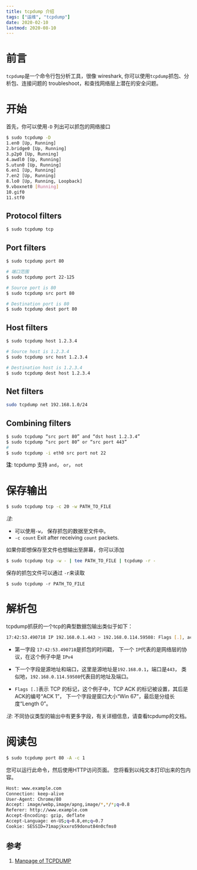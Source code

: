 ```yaml
---
title: tcpdump 介绍
tags: ["运维", "tcpdump"]
date: 2020-02-10
lastmod: 2020-08-10
---
```

# 前言
`tcpdump`是一个命令行包分析工具，很像 wireshark, 你可以使用`tcpdump`抓包、分析包、连接问题的 troubleshoot，和查找网络层上潜在的安全问题。 

# 开始

首先，你可以使用`-D` 列出可以抓包的网络接口

```sh
$ sudo tcpdump -D
1.en0 [Up, Running]
2.bridge0 [Up, Running]
3.p2p0 [Up, Running]
4.awdl0 [Up, Running]
5.utun0 [Up, Running]
6.en1 [Up, Running]
7.en2 [Up, Running]
8.lo0 [Up, Running, Loopback]
9.vboxnet0 [Running]
10.gif0
11.stf0
```


## Protocol filters

```sh
$ sudo tcpdump tcp
```

## Port filters

```sh
$ sudo tcpdump port 80

# 端口范围
$ sudo tcpdump port 22-125
```

```sh
# Source port is 80
$ sudo tcpdump src port 80 

# Destination port is 80
$ sudo tcpdump dest port 80
```

## Host filters

```sh
$ sudo tcpdump host 1.2.3.4

# Source host is 1.2.3.4
$ sudo tcpdump src host 1.2.3.4

# Destination host is 1.2.3.4
$ sudo tcpdump dest host 1.2.3.4
```

## Net filters
```sh
sudo tcpdump net 192.168.1.0/24
```

## Combining filters

```sh
$ sudo tcpdump “src port 80” and “dst host 1.2.3.4”
$ sudo tcpdump “src port 80” or “src port 443”
# 
$ sudo tcpdump -i eth0 src port not 22
```
__注__: tcpdump 支持 `and`， `or`， `not`



# 保存输出

```sh
$ sudo tcpdump tcp -c 20 -w PATH_TO_FILE 
```

_注_: 
* 可以使用`-w`， 保存抓包的数据至文件中。
* `-c count`  Exit after receiving `count` packets.



如果你即想保存至文件也想输出至屏幕，你可以添加

```sh
$ sudo tcpdump tcp -w - | tee PATH_TO_FILE | tcpdump -r -
```


保存的抓包文件可以通过 `-r`来读取

```
$ sudo tcpdump -r PATH_TO_FILE
```


# 解析包

tcpdump抓获的一个tcp的典型数据包输出类似于如下：

```sh
17:42:53.490718 IP 192.168.0.1.443 > 192.168.0.114.59508: Flags [.], ack 1, win 67, length 0
```

* 第一字段 `17:42:53.490718`是抓包的时间戳， 下一个 `IP`代表的是网络层的协议，在这个例子中是 `IPv4`

* 下一个字段是源地址和端口，这里是源地址是`192.168.0.1`，端口是`443`， 类似地，`192.168.0.114.59508`代表目的地址及端口。

* `Flags [.]`表示 TCP 的标记，这个例子中，TCP ACK 的标记被设置，其后是ACK的编号“ACK 1”， 下一个字段是窗口大小“Win 67”，最后是分组长度“Length 0”。

_注_: 不同协议类型的输出中有更多字段，有关详细信息，请查看tcpdump的文档。

# 阅读包

```sh
$ sudo tcpdump port 80 -A -c 1
```

您可以运行此命令，然后使用HTTP访问页面。 您将看到以纯文本打印出来的包内容。

```sh
Host: www.example.com
Connection: keep-alive
User-Agent: Chrome/80
Accept: image/webp,image/apng,image/*,*/*;q=0.8
Referer: http://www.example.com
Accept-Encoding: gzip, deflate
Accept-Language: en-US;q=0.8,en;q=0.7
Cookie: SESSID=71mapjkxxro59donut84n0cfms0
```

## 参考
1. [Manpage of TCPDUMP](https://www.tcpdump.org/manpages/tcpdump.1.html)